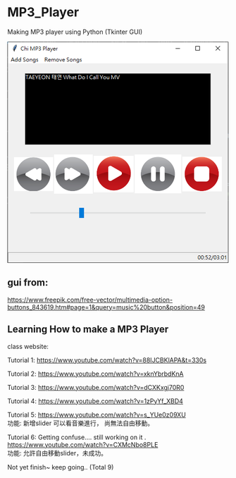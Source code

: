 # MP3_Player
Making MP3 player using Python (Tkinter GUI)

![MP3 Player](./music_player2.PNG)


## gui from:
https://www.freepik.com/free-vector/multimedia-option-buttons_843619.htm#page=1&query=music%20button&position=49

## Learning How to make a MP3 Player
class website: 

Tutorial 1:
https://www.youtube.com/watch?v=88IJCBKlAPA&t=330s

Tutorial 2:
https://www.youtube.com/watch?v=xknYbrbdKnA

Tutorial 3:
https://www.youtube.com/watch?v=dCXKxgj70R0

Tutorial 4:
https://www.youtube.com/watch?v=1zPyYf_XBD4

Tutorial 5:
https://www.youtube.com/watch?v=s_YUe0z09XU \
功能: 新增slider 可以看音樂進行， 尚無法自由移動。

Tutorial 6: Getting confuse.... still working on it . \
https://www.youtube.com/watch?v=CXMcNbo8PLE \
功能: 允許自由移動slider，未成功。

Not yet finish~ keep going.. (Total 9)

